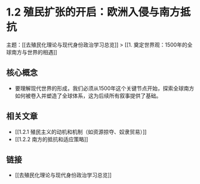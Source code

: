 # 1.2 殖民扩张的开启：欧洲入侵与南方抵抗

主题：[[去殖民化理论与现代身份政治学习总览]] > [[1. 奠定世界观：1500年的全球南方与世界的相遇]]

## 核心概念

- 要理解现代世界的形成，我们必须从1500年这个关键节点开始，探索全球南方如何被卷入并塑造了全球体系，这为后续所有叙事提供了基础。

## 相关文章

- [[1.2.1 殖民主义的动机和机制（如资源掠夺、奴隶贸易）]]
- [[1.2.2 南方的抵抗和适应策略]]

## 链接

- [[去殖民化理论与现代身份政治学习总览]]
